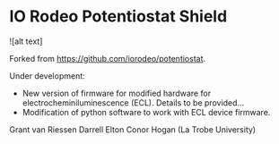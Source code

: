 # IO Rodeo Potentiostat Shield

![alt text]

Forked from https://github.com/iorodeo/potentiostat. 

Under development:
  - New version of firmware for modified hardware for electrocheminiluminescence (ECL). Details to be provided...
  - Modification of python software to work with ECL device firmware.




Grant van Riessen
Darrell Elton
Conor Hogan
(La Trobe University)


